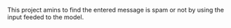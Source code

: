 This project amins to find the entered message is spam or not by using the input feeded to the model.
